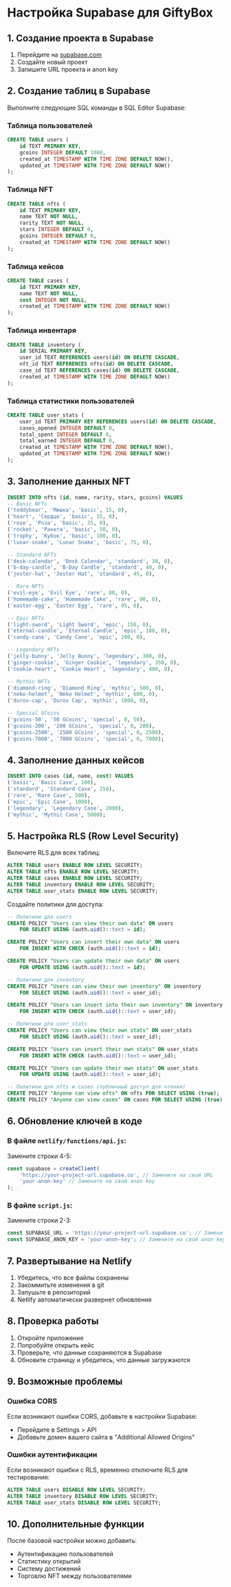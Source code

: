 # Настройка Supabase для GiftyBox

## 1. Создание проекта в Supabase

1. Перейдите на [supabase.com](https://supabase.com)
2. Создайте новый проект
3. Запишите URL проекта и anon key

## 2. Создание таблиц в Supabase

Выполните следующие SQL команды в SQL Editor Supabase:

### Таблица пользователей
```sql
CREATE TABLE users (
    id TEXT PRIMARY KEY,
    gcoins INTEGER DEFAULT 1000,
    created_at TIMESTAMP WITH TIME ZONE DEFAULT NOW(),
    updated_at TIMESTAMP WITH TIME ZONE DEFAULT NOW()
);
```

### Таблица NFT
```sql
CREATE TABLE nfts (
    id TEXT PRIMARY KEY,
    name TEXT NOT NULL,
    rarity TEXT NOT NULL,
    stars INTEGER DEFAULT 0,
    gcoins INTEGER DEFAULT 0,
    created_at TIMESTAMP WITH TIME ZONE DEFAULT NOW()
);
```

### Таблица кейсов
```sql
CREATE TABLE cases (
    id TEXT PRIMARY KEY,
    name TEXT NOT NULL,
    cost INTEGER NOT NULL,
    created_at TIMESTAMP WITH TIME ZONE DEFAULT NOW()
);
```

### Таблица инвентаря
```sql
CREATE TABLE inventory (
    id SERIAL PRIMARY KEY,
    user_id TEXT REFERENCES users(id) ON DELETE CASCADE,
    nft_id TEXT REFERENCES nfts(id) ON DELETE CASCADE,
    case_id TEXT REFERENCES cases(id) ON DELETE CASCADE,
    created_at TIMESTAMP WITH TIME ZONE DEFAULT NOW()
);
```

### Таблица статистики пользователей
```sql
CREATE TABLE user_stats (
    user_id TEXT PRIMARY KEY REFERENCES users(id) ON DELETE CASCADE,
    cases_opened INTEGER DEFAULT 0,
    total_spent INTEGER DEFAULT 0,
    total_earned INTEGER DEFAULT 0,
    created_at TIMESTAMP WITH TIME ZONE DEFAULT NOW(),
    updated_at TIMESTAMP WITH TIME ZONE DEFAULT NOW()
);
```

## 3. Заполнение данных NFT

```sql
INSERT INTO nfts (id, name, rarity, stars, gcoins) VALUES
-- Basic NFTs
('teddybear', 'Мишка', 'basic', 15, 0),
('heart', 'Сердце', 'basic', 15, 0),
('rose', 'Роза', 'basic', 25, 0),
('rocket', 'Ракета', 'basic', 50, 0),
('trophy', 'Кубок', 'basic', 100, 0),
('lunar-snake', 'Lunar Snake', 'basic', 75, 0),

-- Standard NFTs
('desk-calendar', 'Desk Calendar', 'standard', 30, 0),
('b-day-candle', 'B-Day Candle', 'standard', 40, 0),
('jester-hat', 'Jester Hat', 'standard', 45, 0),

-- Rare NFTs
('evil-eye', 'Evil Eye', 'rare', 80, 0),
('homemade-cake', 'Homemade Cake', 'rare', 90, 0),
('easter-egg', 'Easter Egg', 'rare', 95, 0),

-- Epic NFTs
('light-sword', 'Light Sword', 'epic', 150, 0),
('eternal-candle', 'Eternal Candle', 'epic', 180, 0),
('candy-cane', 'Candy Cane', 'epic', 200, 0),

-- Legendary NFTs
('jelly-bunny', 'Jelly Bunny', 'legendary', 300, 0),
('ginger-cookie', 'Ginger Cookie', 'legendary', 350, 0),
('cookie-heart', 'Cookie Heart', 'legendary', 400, 0),

-- Mythic NFTs
('diamond-ring', 'Diamond Ring', 'mythic', 500, 0),
('neko-helmet', 'Neko Helmet', 'mythic', 600, 0),
('durov-cap', 'Durov Cap', 'mythic', 1000, 0),

-- Special GCoins
('gcoins-50', '50 GCoins', 'special', 0, 50),
('gcoins-200', '200 GCoins', 'special', 0, 200),
('gcoins-2500', '2500 GCoins', 'special', 0, 2500),
('gcoins-7000', '7000 GCoins', 'special', 0, 7000);
```

## 4. Заполнение данных кейсов

```sql
INSERT INTO cases (id, name, cost) VALUES
('basic', 'Basic Case', 100),
('standard', 'Standard Case', 250),
('rare', 'Rare Case', 500),
('epic', 'Epic Case', 1000),
('legendary', 'Legendary Case', 2000),
('mythic', 'Mythic Case', 5000);
```

## 5. Настройка RLS (Row Level Security)

Включите RLS для всех таблиц:

```sql
ALTER TABLE users ENABLE ROW LEVEL SECURITY;
ALTER TABLE nfts ENABLE ROW LEVEL SECURITY;
ALTER TABLE cases ENABLE ROW LEVEL SECURITY;
ALTER TABLE inventory ENABLE ROW LEVEL SECURITY;
ALTER TABLE user_stats ENABLE ROW LEVEL SECURITY;
```

Создайте политики для доступа:

```sql
-- Политики для users
CREATE POLICY "Users can view their own data" ON users
    FOR SELECT USING (auth.uid()::text = id);

CREATE POLICY "Users can insert their own data" ON users
    FOR INSERT WITH CHECK (auth.uid()::text = id);

CREATE POLICY "Users can update their own data" ON users
    FOR UPDATE USING (auth.uid()::text = id);

-- Политики для inventory
CREATE POLICY "Users can view their own inventory" ON inventory
    FOR SELECT USING (auth.uid()::text = user_id);

CREATE POLICY "Users can insert into their own inventory" ON inventory
    FOR INSERT WITH CHECK (auth.uid()::text = user_id);

-- Политики для user_stats
CREATE POLICY "Users can view their own stats" ON user_stats
    FOR SELECT USING (auth.uid()::text = user_id);

CREATE POLICY "Users can insert their own stats" ON user_stats
    FOR INSERT WITH CHECK (auth.uid()::text = user_id);

CREATE POLICY "Users can update their own stats" ON user_stats
    FOR UPDATE USING (auth.uid()::text = user_id);

-- Политики для nfts и cases (публичный доступ для чтения)
CREATE POLICY "Anyone can view nfts" ON nfts FOR SELECT USING (true);
CREATE POLICY "Anyone can view cases" ON cases FOR SELECT USING (true);
```

## 6. Обновление ключей в коде

### В файле `netlify/functions/api.js`:
Замените строки 4-5:
```javascript
const supabase = createClient(
    'https://your-project-url.supabase.co', // Замените на свой URL
    'your-anon-key' // Замените на свой anon key
);
```

### В файле `script.js`:
Замените строки 2-3:
```javascript
const SUPABASE_URL = 'https://your-project-url.supabase.co'; // Замените на свой URL
const SUPABASE_ANON_KEY = 'your-anon-key'; // Замените на свой anon key
```

## 7. Развертывание на Netlify

1. Убедитесь, что все файлы сохранены
2. Закоммитьте изменения в git
3. Запушьте в репозиторий
4. Netlify автоматически развернет обновления

## 8. Проверка работы

1. Откройте приложение
2. Попробуйте открыть кейс
3. Проверьте, что данные сохраняются в Supabase
4. Обновите страницу и убедитесь, что данные загружаются

## 9. Возможные проблемы

### Ошибка CORS
Если возникают ошибки CORS, добавьте в настройки Supabase:
- Перейдите в Settings > API
- Добавьте домен вашего сайта в "Additional Allowed Origins"

### Ошибки аутентификации
Если возникают ошибки с RLS, временно отключите RLS для тестирования:
```sql
ALTER TABLE users DISABLE ROW LEVEL SECURITY;
ALTER TABLE inventory DISABLE ROW LEVEL SECURITY;
ALTER TABLE user_stats DISABLE ROW LEVEL SECURITY;
```

## 10. Дополнительные функции

После базовой настройки можно добавить:
- Аутентификацию пользователей
- Статистику открытий
- Систему достижений
- Торговлю NFT между пользователями 